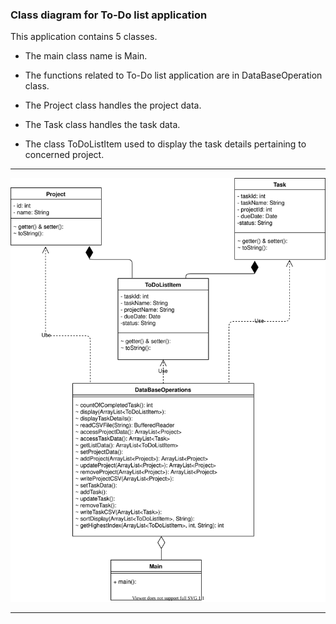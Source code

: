 ### Class diagram for To-Do list application

This application contains 5 classes.

* The main class name is Main. 

* The functions related to To-Do list application are in DataBaseOperation class.

* The Project class handles the project data.
 
*  The Task class handles the task data.

* The class ToDoListItem used to display the task details pertaining to concerned project. 

---

![](classdiagram.svg)

---